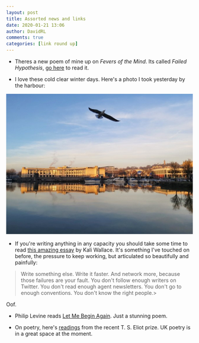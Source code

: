 ```yaml
---  
layout: post  
title: Assorted news and links  
date: 2020-01-21 13:06  
author: DavidRL  
comments: true  
categories: [link round up]  
---  
```

* Theres a new poem of mine up on *Fevers of the Mind*. Its called *Failed Hypothesis*, <a href="https://feversofthemind.wordpress.com/2020/01/20/failed-hypothesis-c-david-ralph-lewis/">go here</a> to read it.  

* I love these cold clear winter days. Here's a photo I took yesterday by the harbour:  


<img src="/assets/images/articles/harbour.jpeg" class="responsive"><br>


* If you're writing anything in any capacity you should take some time to read <a href="http://www.kaliwallace.com/news/2020/1/12/your-heart-is-a-moving-target">this amazing essay</a> by Kali Wallace. It's something I've touched on before, the pressure to keep working, but articulated so beautifully and painfully:  

> Write something else. Write it faster. And network more, because those failures are your fault. You don't follow enough writers on Twitter. You don't read enough agent newsletters. You don't go to enough conventions. You don't know the right people.>  

Oof.  

* Philip Levine reads <a href="https://m.youtube.com/watch?v=1Jg6_7inIRg&amp;feature=youtu.be">Let Me Begin Again</a>. Just a stunning poem.

* On poetry, here's <a href="https://podplayer.net/?id=93172264">readings</a> from the recent T. S. Eliot prize. UK poetry is in a great space at the moment.  
